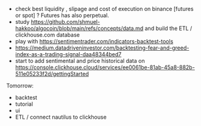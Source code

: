 


- check best liquidity , slipage and cost of execution on binance [futures or spot] ? Futures has also perpetual.
- study https://github.com/shmuel-hakkoo/algocoin/blob/main/refs/concepts/data.md and build the ETL / clickhouse.com database
- play with https://sentimentrader.com/indicators-backtest-tools
- https://medium.datadriveninvestor.com/backtesting-fear-and-greed-index-as-a-trading-signal-daa48344bed7
- start to add sentimental and price historical data on https://console.clickhouse.cloud/services/ee0061be-81ab-45a8-882b-511e05233f2d/gettingStarted




Tomorrow:


- backtest
- tutorial
- ui
- ETL / connect nautilus to clickhouse

